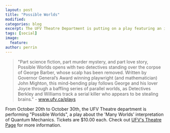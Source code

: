 ```yaml
---
layout: post
title: "Possible Worlds"
modified:
categories: blog
excerpt: The UFV Theatre Department is putting on a play featuring an interpretation of Quantum Mechanics
tags: [social]
image:
  feature: 
author: perrin
---
```


>"Part science fiction, part murder mystery, and part love story, Possible Worlds opens with two detectives standing over the corpse of George Barber, whose scalp has been removed. Written by Governor General’s Award winning playwright (and mathematician) John Mighton, this mind-bending play follows George and his lover Joyce through a baffling series of parallel worlds, as Detectives Berkley and Williams track a serial killer who appears to be stealing brains." - www.ufv.ca/plays

From October 20th to October 30th, the UFV Theatre department is performing "Possible Worlds", a play about the 'Many Worlds' interpretation of Quantum Mechanics. Tickets are $10.00 each. Check out <a href="www.ufv.ca/plays">UFV's Theatre Page</a> for more information.
